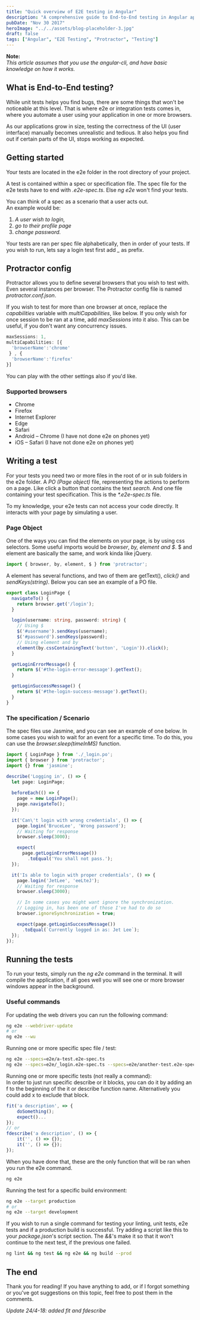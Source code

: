 ```yaml
---
title: "Quick overview of E2E testing in Angular"
description: "A comprehensive guide to End-to-End testing in Angular applications using Protractor, covering setup, configuration, and best practices."
pubDate: "Nov 30 2017"
heroImage: "../../assets/blog-placeholder-3.jpg"
draft: false
tags: ["Angular", "E2E Testing", "Protractor", "Testing"]
---
```


**Note:**  
*This article assumes that you use the angular-cli, and have basic knowledge on how it works.*

## What is End-to-End testing?

While unit tests helps you find bugs, there are some things that won't be noticeable at this level. That is where e2e or integration tests comes in, where you automate a user using your application in one or more browsers.

As our applications grow in size, testing the correctness of the UI (user interface) manually becomes unrealistic and tedious. It also helps you find out if certain parts of the UI, stops working as expected.

## Getting started

Your tests are located in the e2e folder in the root directory of your project.

A test is contained within a spec or specification file. The spec file for the e2e tests have to end with *.e2e-spec.ts*. Else *ng e2e* won't find your tests.

You can think of a spec as a scenario that a user acts out.  
An example would be:

1. *A user wish to login,*
2. *go to their profile page*
3. *change password.*

Your tests are ran per spec file alphabetically, then in order of your tests. If you wish to run, lets say a login test first add *_* as prefix.

## Protractor config

Protractor allows you to define several browsers that you wish to test with. Even several instances per browser. The Protractor config file is named *protractor.conf.json*.

If you wish to test for more than one browser at once, replace the *capabilities* variable with *multiCapabilities*, like below. If you only wish for once session to be ran at a time, add *maxSessions* into it also. This can be useful, if you don't want any concurrency issues.

```javascript
maxSessions: 1,
multiCapabilities: [{
  'browserName':'chrome'
 } , {
  'browserName':'firefox'
}]
```

You can play with the other settings also if you'd like.

### Supported browsers

- Chrome
- Firefox
- Internet Explorer
- Edge
- Safari
- Android – Chrome (I have not done e2e on phones yet)
- iOS – Safari (I have not done e2e on phones yet)

## Writing a test

For your tests you need two or more files in the root of or in sub folders in the e2e folder. A *PO (Page object)* file, representing the actions to perform on a page. Like click a button that contains the text *search*. And one file containing your test specification. This is the *\*.e2e-spec.ts* file.

To my knowledge, your e2e tests can not access your code directly. It interacts with your page by simulating a user.

### Page Object

One of the ways you can find the elements on your page, is by using css selectors. Some useful imports would be *browser*, *by,* *element and $*. $ and element are basically the same, and work kinda like jQuery.

```typescript
import { browser, by, element, $ } from 'protractor';
```

A element has several functions, and two of them are getText(), *click()* and *sendKeys(string)*. Below you can see an example of a PO file.

```typescript
export class LoginPage {
  navigateTo() {
    return browser.get('/login');
  }

  login(username: string, password: string) {
    // Using $
    $('#username').sendKeys(username);
    $('#password').sendKeys(password);
    // Using element and by
    element(by.cssContainingText('button', 'Login')).click();
  }

  getLoginErrorMessage() {
    return $('#the-login-error-message').getText();
  }

  getLoginSuccessMessage() {
    return $('#the-login-success-message').getText();
  }
}
```

### The specification / Scenario

The spec files use Jasmine, and you can see an example of one below. In some cases you wish to wait for an event for a specific time. To do this, you can use the *browser.sleep(timeInMS)* function.

```typescript
import { LoginPage } from './_login.po';
import { browser } from 'protractor';
import {} from 'jasmine';

describe('Logging in', () => {
  let page: LoginPage;
 
  beforeEach(() => {
    page = new LoginPage();
    page.navigateTo();
  });

  it('Can\'t login with wrong credentials', () => {
    page.login('BruceLee', 'Wrong password');
    // Waiting for response
    browser.sleep(3000);

    expect(
      page.getLoginErrorMessage())
        .toEqual('You shall not pass.');
  });

  it('Is able to login with proper credentials', () => {
    page.login('JetLee', 'eeLteJ');
    // Waiting for response
    browser.sleep(3000);

    // In some cases you might want ignore the synchronization.
    // Logging in, has been one of those I've had to do so
    browser.ignoreSynchronization = true;

    expect(page.getLoginSuccessMessage())
      .toEqual(`Currently logged in as: Jet Lee`);
  });
});
```

## Running the tests

To run your tests, simply run the *ng e2e* command in the terminal. It will compile the application, if all goes well you will see one or more browser windows appear in the background.

### Useful commands

For updating the web drivers you can run the following command:

```bash
ng e2e --webdriver-update
# or
ng e2e --wu
```

Running one or more specific spec file / test:

```bash
ng e2e --specs=e2e/a-test.e2e-spec.ts
ng e2e --specs=e2e/_login.e2e-spec.ts --specs=e2e/another-test.e2e-spec.ts
```

Running one or more specific tests (not really a command):  
In order to just run specific describe or it blocks, you can do it by adding an f to the beginning of the it or describe function name. Alternatively you could add x to exclude that block.

```typescript
fit('a description', => {
    doSomething();
    expect()...
});
// or
fdescribe('a description', () => {
    it('', () => {});
    it('', () => {});
});
```

When you have done that, these are the only function that will be ran when you run the e2e command.

```bash
ng e2e
```

Running the test for a specific build environment:

```bash
ng e2e --target production
# or
ng e2e --target development
```

If you wish to run a single command for testing your linting, unit tests, e2e tests and if a production build is successful. Try adding a script like this to your *package.json*'s script section. The *&&*'s make it so that it won't continue to the next test, if the previous one failed.

```bash
ng lint && ng test && ng e2e && ng build --prod
```

## The end

Thank you for reading! If you have anything to add, or if I forgot something or you've got suggestions on this topic, feel free to post them in the comments.

*Update 24/4-18: added fit and fdescribe*
